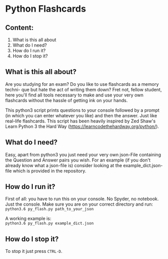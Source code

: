 # Python Flashcards

## Content:
  1. What is this all about
  2. What do I need?
  3. How do I run it?
  4. How do I stop it?

## What is this all about?

Are you studying for an exam? Do you like to use flashcards as a memory techni-
que but hate the act of writing them down? Fret not, fellow student, here you'll
find all tools necessary to make and use your very own flashcards without the
hassle of getting ink on your hands.

This python3 script prints questions to your console followed by a prompt (in
which you can enter whatever you like) and then the answer. Just like real-life
flashcards. This script has been heavily inspired by Zed Shaw's Learn Python 3
the Hard Way (https://learncodethehardway.org/python/).

## What do I need?

Easy, apart from python3 you just need your very own json-File containing the
Question and Answer pairs you wish. For an example (if you don't already know
what a json-file is) consider looking at the example_dict.json-file which is
provided in the repository.

## How do I run it?

First of all: you have to run this on your console. No Spyder, no notebook. Just
the console. Make sure you are on your correct directory and run:  
```python3.6 py_flash.py path_to_your_json```  

A working example is:  
```python3.6 py_flash.py example_dict.json```  

## How do I stop it?

To stop it just press ```CTRL-D```.
